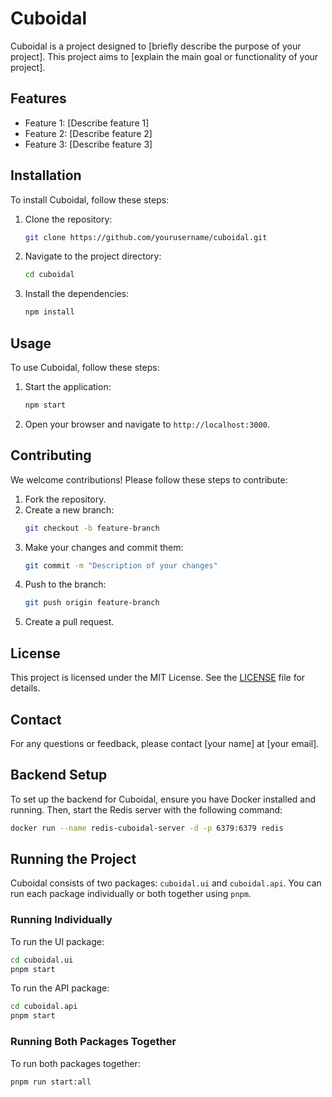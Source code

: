 # Cuboidal

Cuboidal is a project designed to [briefly describe the purpose of your project]. This project aims to [explain the main goal or functionality of your project].

## Features

- Feature 1: [Describe feature 1]
- Feature 2: [Describe feature 2]
- Feature 3: [Describe feature 3]

## Installation

To install Cuboidal, follow these steps:

1. Clone the repository:
    ```bash
    git clone https://github.com/yourusername/cuboidal.git
    ```
2. Navigate to the project directory:
    ```bash
    cd cuboidal
    ```
3. Install the dependencies:
    ```bash
    npm install
    ```

## Usage

To use Cuboidal, follow these steps:

1. Start the application:
    ```bash
    npm start
    ```
2. Open your browser and navigate to `http://localhost:3000`.

## Contributing

We welcome contributions! Please follow these steps to contribute:

1. Fork the repository.
2. Create a new branch:
    ```bash
    git checkout -b feature-branch
    ```
3. Make your changes and commit them:
    ```bash
    git commit -m "Description of your changes"
    ```
4. Push to the branch:
    ```bash
    git push origin feature-branch
    ```
5. Create a pull request.

## License

This project is licensed under the MIT License. See the [LICENSE](LICENSE) file for details.

## Contact

For any questions or feedback, please contact [your name] at [your email].
## Backend Setup

To set up the backend for Cuboidal, ensure you have Docker installed and running. Then, start the Redis server with the following command:

```bash
docker run --name redis-cuboidal-server -d -p 6379:6379 redis
```

## Running the Project

Cuboidal consists of two packages: `cuboidal.ui` and `cuboidal.api`. You can run each package individually or both together using `pnpm`.

### Running Individually

To run the UI package:

```bash
cd cuboidal.ui
pnpm start
```

To run the API package:

```bash
cd cuboidal.api
pnpm start
```

### Running Both Packages Together

To run both packages together:

```bash
pnpm run start:all
```